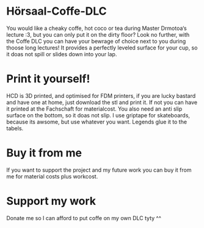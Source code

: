# Hörsaal-Coffe-DLC
You would like a cheaky coffe, hot coco or tea during Master Drmotoa‘s lecture :3, but you can only put it on the dirty floor? Look no further, with the Coffe DLC you can have your bewrage of choice next to you during thoose long lectures! It provides a perfectly leveled surface for your cup, so it doas not spill or slides down into your lap. 

# Print it yourself!
HCD is 3D printed, and optimised for FDM printers, if you are lucky bastard and have one at home, just download the stl and print it. If not you can have it printed at the Fachschaft for materialcost. You also need an anti slip surface on the bottom, so it doas not slip. I use griptape for skateboards, because its awsome, but use whatever you want. Legends glue it to the tabels. 

# Buy it from me
If you want to support the project and my future work you can buy it from me for material costs plus workcost.

# Support my work
Donate me so I can afford to put coffe on my own DLC tyty ^^
